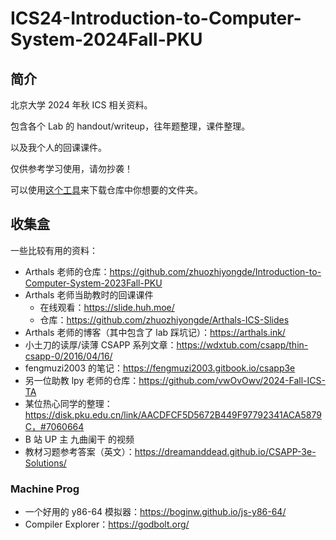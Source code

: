 # ICS24-Introduction-to-Computer-System-2024Fall-PKU
## 简介

北京大学 2024 年秋 ICS 相关资料。

包含各个 Lab 的 handout/writeup，往年题整理，课件整理。

以及我个人的回课课件。

仅供参考学习使用，请勿抄袭！

可以使用[这个工具](https://minhaskamal.github.io/DownGit/#/home)来下载仓库中你想要的文件夹。

## 收集盒

一些比较有用的资料：

- Arthals 老师的仓库：https://github.com/zhuozhiyongde/Introduction-to-Computer-System-2023Fall-PKU
- Arthals 老师当助教时的回课课件
  - 在线观看：https://slide.huh.moe/
  - 仓库：https://github.com/zhuozhiyongde/Arthals-ICS-Slides
- Arthals 老师的博客（其中包含了 lab 踩坑记）：https://arthals.ink/
- 小土刀的读厚/读薄 CSAPP 系列文章：https://wdxtub.com/csapp/thin-csapp-0/2016/04/16/
- fengmuzi2003 的笔记：https://fengmuzi2003.gitbook.io/csapp3e
- 另一位助教 lpy 老师的仓库：https://github.com/vwOvOwv/2024-Fall-ICS-TA
- 某位热心同学的整理：https://disk.pku.edu.cn/link/AACDFCF5D5672B449F97792341ACA5879C，#7060664
- B 站 UP 主 九曲阑干 的视频
- 教材习题参考答案（英文）：https://dreamanddead.github.io/CSAPP-3e-Solutions/


### Machine Prog

- 一个好用的 y86-64 模拟器：https://boginw.github.io/js-y86-64/
- Compiler Explorer：https://godbolt.org/

